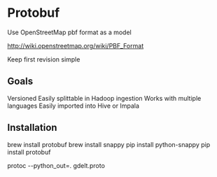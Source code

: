 
# Protobuf 

Use OpenStreetMap pbf format as a model 

http://wiki.openstreetmap.org/wiki/PBF_Format

Keep first revision simple 

## Goals 

Versioned 
Easily splittable in Hadoop ingestion
Works with multiple languages
Easily imported into Hive or Impala

## Installation 

brew install protobuf
brew install snappy 
pip install python-snappy
pip install protobuf 

protoc --python_out=. gdelt.proto









